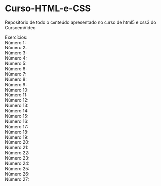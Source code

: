 # Curso-HTML-e-CSS
 Repositório de todo o conteúdo apresentado no curso de html5 e css3 do CursoemVideo 

Exercícios:<br>
Número 1: <a href="Curso-HTML-e-CSS/ex001/index.html"></a><br>
Número 2: <a></a><br>
Número 3: <a></a><br>
Número 4: <a></a><br>
Número 5: <a></a><br>
Número 6: <a></a><br>
Número 7: <a></a><br>
Número 8: <a></a><br>
Número 9: <a></a><br>
Número 10: <a></a><br>
Número 11: <a></a><br>
Número 12: <a></a><br>
Número 13: <a></a><br>
Número 14: <a></a><br>
Número 15: <a></a><br>
Número 16: <a></a><br>
Número 17: <a></a><br>
Número 18: <a></a><br>
Número 19: <a></a><br>
Número 20: <a></a><br>
Número 21: <a></a><br>
Número 22: <a></a><br>
Número 23: <a></a><br>
Número 24: <a></a><br>
Número 25: <a></a><br>
Número 26: <a></a><br>
Número 27: <a></a><br>
